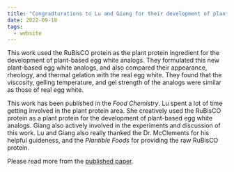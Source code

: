 ```yaml
---
title: "Congradturations to Lu and Giang for their development of plant-based egg white analogs published"
date: 2022-09-18
tags:
  - website
---
```


This work used the RuBisCO protein as the plant protein ingredient for the development of plant-based egg white
analogs. They formulated this new plant-based egg white analogs, and also compared their appearance, rheology,
and thermal gelation with the real egg white. They found that the viscosity, gelling temperature, and gel
strength of the analogs were similar as those of real egg white.

This work has been published in the _Food Chemistry_.
Lu spent a lot of time getting involved in the plant protein area. She creatively used the RuBisCO protein as
a plant protein for the development of plant-based egg white analogs. Giang also actively involved in the
experiments and discussion of this work. Lu and Giang also really thanked the Dr. McClements for his
helpful guideness, and the _Plantible Foods_ for providing the raw RuBisCO protein.

Please read more from the [published paper](https://doi.org/10.1016/j.foodchem.2022.133808).

